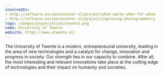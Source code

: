 ```yaml
---
involvedIn:
- http://software.esciencecenter.nl/project/what-works-when-for-whom
- http://software.esciencecenter.nl/project/improving-photogrammetry
logo: /images/organization/utwente.png
name: University of Twente
website: https://www.utwente.nl/
---
```

The University of Twente is a modern, entrepreneurial university, leading in the area of new technologies and a catalyst for change, innovation and progress in society. Our strength lies in our capacity to combine. After all, the most interesting and relevant innovations take place at the cutting edge of technologies and their impact on humanity and societies.
